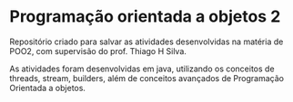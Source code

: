 # Programação orientada a objetos 2
Repositório criado para salvar as atividades desenvolvidas na matéria de POO2, com supervisão do prof. Thiago H Silva.

As atividades foram desenvolvidas em java, utilizando os conceitos de threads, stream, builders, além de conceitos avançados de Programação Orientada a objetos.

